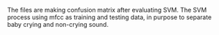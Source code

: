 The files are making confusion matrix after evaluating SVM.
The SVM process using mfcc as training and testing data, in purpose to separate baby crying and non-crying sound.